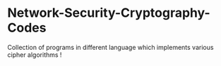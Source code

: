 # Network-Security-Cryptography-Codes
Collection of programs in different language which implements various cipher algorithms !
